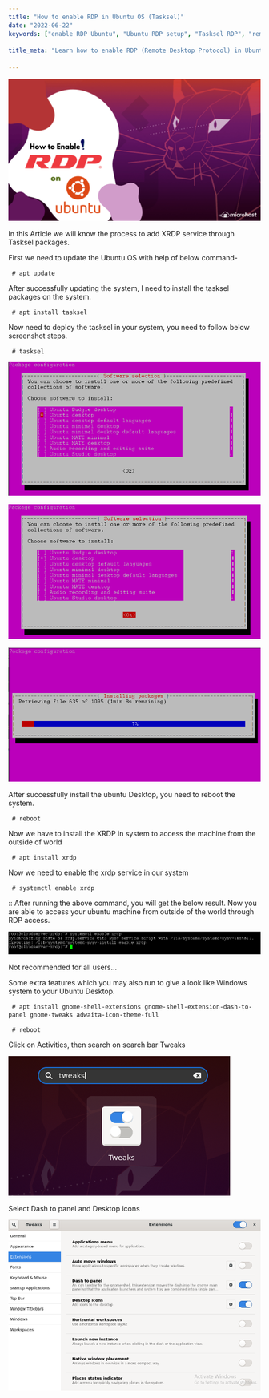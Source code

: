 ```yaml
---
title: "How to enable RDP in Ubuntu OS (Tasksel)"
date: "2022-06-22"
keywords: ["enable RDP Ubuntu", "Ubuntu RDP setup", "Tasksel RDP", "remote desktop Ubuntu", "Ubuntu remote access", "RDP configuration Ubuntu", "Ubuntu Tasksel tutorial", "Linux remote desktop"]

title_meta: "Learn how to enable RDP (Remote Desktop Protocol) in Ubuntu using Tasksel with this detailed guide. Follow these steps to set up remote desktop access on your Ubuntu system."

---
```


![](images/How-to-enable-RDP-in-Ubuntu-OS-Tasksel-1024x576.png)

In this Article we will know the process to add XRDP service through Tasksel packages.

First we need to update the Ubuntu OS with help of below command- 
```
 # apt update 
```

After successfully updating the system, I need to install the tasksel packages on the system.

```
 # apt install tasksel 
```

Now need to deploy the tasksel in your system, you need to follow below screenshot steps.  
```
 # tasksel 
```

![](images/pasted-image-0-1-8.png)

![](images/pasted-image-0-28.png)

![](images/pasted-image-0-2-6.png)

After successfully install the ubuntu Desktop, you need to reboot the system.

```
 # reboot 
```

Now we have to install the XRDP in system to access the machine from the outside of world  
```
 # apt install xrdp 
```

Now we need to enable the xrdp service in our system  
```
 # systemctl enable xrdp 
```

:: After running the above command, you will get the below result. Now you are able to access your ubuntu machine from outside of the world through RDP access.

![](images/pasted-image-0-3-6.png)

Not recommended for all users...  

Some extra features which you may also run to give a look like Windows system to your Ubuntu Desktop.  
  
```
 # apt install gnome-shell-extensions gnome-shell-extension-dash-to-panel gnome-tweaks adwaita-icon-theme-full 
```

```
 # reboot 
```

Click on Activities, then search on search bar Tweaks

![](images/pasted-image-0-4-7.png)

Select Dash to panel and Desktop icons

![](images/pasted-image-0-5-6.png)
